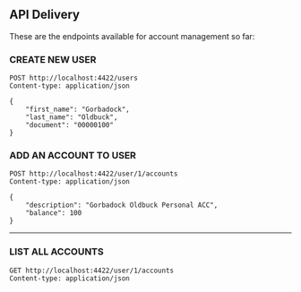 ## API Delivery

These are the endpoints available for account management so far:

### CREATE NEW USER

```
POST http://localhost:4422/users
Content-type: application/json

{
    "first_name": "Gorbadock",
    "last_name": "Oldbuck",
    "document": "00000100"
}
```

### ADD AN ACCOUNT TO USER

```
POST http://localhost:4422/user/1/accounts
Content-type: application/json

{
    "description": "Gorbadock Oldbuck Personal ACC",
    "balance": 100
}
```

---

### LIST ALL ACCOUNTS

```
GET http://localhost:4422/user/1/accounts
Content-type: application/json
```
